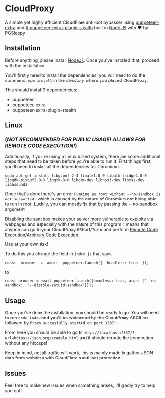 
# CloudProxy
A simple yet highly efficient CloudFlare anti-bot bypasser using [puppeteer-extra](https://github.com/berstend/puppeteer-extra) and [# puppeteer-extra-plugin-stealth](https://github.com/turnalan/puppeteer-extra-plugin-stealth-corgi-io) built in [Node.JS](https://nodejs.org/en/) with :heart: by PGSleepy

## Installation
Before anything, please install [NodeJS](https://nodejs.org/en/).
Once you've installed that, proceed with the installation.

You'll firstly need to install the dependencies, you will need to do the command:
`npm install` in the directory where you placed CloudProxy.

This should install 3 dependencies: 
 - puppeteer
 - puppeteer-extra
 - puppeteer-extra-plugin-stealth


## Linux
### (_**NOT RECOMMENDED FOR PUBLIC USAGE! ALLOWS FOR REMOTE CODE EXECUTION!**_)

Additionally, if you're using a Linux based system, there are some additional steps that need to be taken before you're able to run it.
First things first, you'll need to install all the dependencies for Chromium.

`sudo apt-get install libgconf-2-4 libatk1.0-0 libatk-bridge2.0-0 libgdk-pixbuf2.0-0 libgtk-3-0 libgbm-dev libnss3-dev libxss-dev libasound2`

Once that's done there's an error `Running as root without --no-sandbox is not supported.` which is caused by the nature of Chromium not being able to run in root.
Luckily, you can mostly fix that by passing the --no-sandbox argument 

Disabling the sandbox makes your server more vulnerable to exploits via webpages and especially with the nature of this program it means that anyone can go to your CloudProxy IP:Port/?url= and perform [Remote Code Execution/Arbitrary Code Execution](https://en.wikipedia.org/wiki/Arbitrary_code_execution).

Use at your own risk!

To do this you change the field in `index.js` that says 

`const  browser  =  await  puppeteer.launch({  headless: true  });`

to

`const browser = await puppeteer.launch({headless: true, args: ['--no-sandbox', '--disable-setuid-sandbox']});`


## Usage
Once you've done the installation, you should be ready to go.
You will need to run `node index` and you'll be welcomed by the CloudProxy ASCII art followed by 
`Proxy succesfully started on port 1337!`

From here you should be able to go to `http://localhost:1337/?url=https://json.org/example.html` and it should reroute the connection without any hiccups!

Keep in mind, not all traffic will work, this is mainly made to gather JSON data from websites with CloudFlare's anti-bot protection.

## Issues
Feel free to make new issues when something arises, I'll gladly try to help you out!
